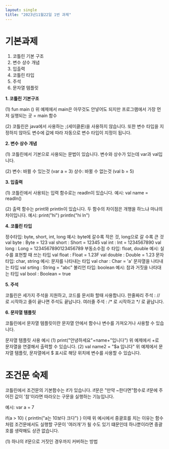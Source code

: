 ```yaml
---
layout: single
title: "2023년11월22일 1번 과제"
---
```


# 기본과제

1. 코틀린 기본 구조
2. 변수 상수 개념
3. 입출력
4. 코틀린 타입
5. 주석
6. 문자열 템플릿

**1. 코틀린 기본구조**

(1)
fun main ()
위 예제에서 main은 아무것도 안넣어도 되지만 프로그램에서 가장 먼저 실행되는 곳 = main 함수

(2) 
코틀린은 java에서 사용하는 ;(세미클론)을 사용하지 않습니다.
또한 변수 타입을 지정하지 않아도 변수에 값에 따라 자동으로
변수 타입이 지정이 됩니다. 

**2. 변수 상수 개념**

(1)
코틀린에서 기본으로 사용되는 문법이 있습니다.
변수와 상수가 있는데 var과 val입니다.

(2)
변수: 바뀔 수 있는것 (var a = 3)
상수: 바뀔 수 없는것 (val b = 5)

**3. 입출력**

(1)
코틀린에서 사용되는 입력 함수로는 readln이 있습니다.
예시: val name = readln()

(2)
출력 함수는 print와 println이 있습니다.
두 함수의 차이점은 개행을 하느냐 마냐의 차이입니다.
예시: print("hi")
      println("hi ln")

**4. 코틀린 타입**

정수타입: byte, short, int, long
예시: byte에 갈수록 작은 것, long으로 갈 수록 큰 것
    val byte : Byte = 123
    val short : Short = 12345
    val int : Int = 1234567890
    val long : Long = 1234567890123456789
부동소수점 수 타입: float, double
예시: 실수를 표현할 때 쓰는 타입
    val float : Float = 1.23F
    val double : Double = 1.23
문자 타입: char, string
예시: 문자를 나타내는 타입
    val char : Char = 'a'
    문자열을 나타내는 타입
    val srting : String = "abc"
불리언 타입: boolean
예시: 참과 거짓을 나타대는 타입
    val bool : Boolean = true

**5. 주석**

코틀린은 세가지 주석을 지원하고, 코드를 문서화 할때 사용합니다. 한줄짜리 주석 : // 로 시작하고 줄이 끝나면 주석도 끝납니다. 여러줄 주석 : /* 로 시작하고 */ 로 끝납니다.

**6. 문자열 템플릿**

코틀린에서 문자열 템플릿이란 문자열 안에서 함수나 변수를 가져오거나 사용할 수 있습니다.

문자열 템플릿 사용 예시
(1)
print("안녕하세요"+name+"입니다")
위 예제에서 +로 문자열을 연결해서 출력할 수 있습니다.
(2)
val name2 = "$a 입니다"
위 예제에서 문자열 템플릿, 문자열에서 $ 표시로 해당 위치에 변수를 사용할 수 있습니다.

# 조건문 숙제

코틀린에서 조건문의 기본함수는 if가 있습니다.
if문은 "만약 ~한다면"함수로 if문에 주어진 값이 '참'이라면
따라오는 구문을 실행하는 기능입니다.

예시:
var a = 7

if(a > 10) {
    println("a는 10보다 크다")
}
이때 위 예시에서 중괄호를 치는 이유는 함수처럼 조건문에서도 실행할 구문이 '여러개'가 될 수도 있기 떄문인데 하나뿐이라면 중괄호를 생략해도 상관 없습니다.

(1)
하나의 if문으로 거짓인 경우까지 커버하는 방법